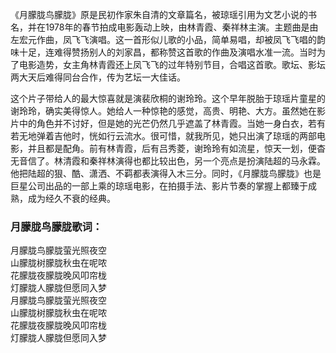 

《月朦胧鸟朦胧》原是民初作家朱自清的文章篇名，被琼瑶引用为文艺小说的书名，并在1978年的春节拍成电影轰动上映，由林青霞、秦祥林主演。主题曲是由左宏元作曲，凤飞飞演唱。这一首形似儿歌的小品，简单易唱，却被凤飞飞唱的韵味十足，连难得赞扬别人的刘家昌，都称赞这首歌的作曲及演唱水准一流。当时为了电影造势，女主角林青霞还上凤飞飞的过年特别节目，合唱这首歌。歌坛、影坛两大天后难得同台合作，传为艺坛一大佳话。

这个片子带给人的最大惊喜就是演裴欣桐的谢玲玲。这个早年脱胎于琼瑶片童星的谢玲玲，确实美得惊人。她给人一种惊艳的感觉，高贵、明艳、大方。虽然她在影片中的角色并不讨好，但是她的光芒仍然几乎遮盖了林青霞。当她一身白衣，若有若无地弹着吉他时，恍如行云流水。很可惜，就我所见，她只出演了琼瑶的两部电影，并且都是配角。前有林青霞，后有吕秀菱，谢玲玲有如流星，惊天一划，便杳无音信了。林清霞和秦祥林演得也都比较出色，另一个亮点是扮演陆超的马永霖。他把陆超的狠、酷、潇洒、不羁都表演得入木三分。同时，《月朦胧鸟朦胧》也是巨星公司出品的一部上乘的琼瑶电影，在拍摄手法、影片节奏的掌握上都臻于成熟，成为经久不衰的经典。

### 月朦胧鸟朦胧歌词：

月朦胧鸟朦胧萤光照夜空  
山朦胧树朦胧秋虫在呢哝  
花朦胧夜朦胧晚风叩帘栊  
灯朦胧人朦胧但愿同入梦  
月朦胧鸟朦胧萤光照夜空  
山朦胧树朦胧秋虫在呢哝  
花朦胧夜朦胧晚风叩帘栊  
灯朦胧人朦胧但愿同入梦

